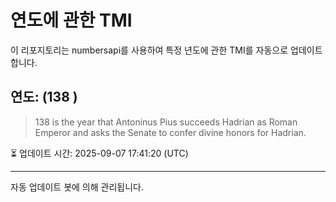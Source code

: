 
# 연도에 관한 TMI

이 리포지토리는 numbersapi를 사용하여 특정 년도에 관한 TMI를 자동으로 업데이트합니다.

## 연도: (138 )
> 138 is the year that Antoninus Pius succeeds Hadrian as Roman Emperor and asks the Senate to confer divine honors for Hadrian.

⏳ 업데이트 시간: 2025-09-07 17:41:20 (UTC)

---
자동 업데이트 봇에 의해 관리됩니다.
